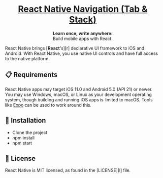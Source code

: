 <h1 align="center">
  <a href="https://reactnative.dev/">
    React Native Navigation (Tab & Stack)
  </a>
</h1>

<p align="center">
  <strong>Learn once, write anywhere:</strong><br>
  Build mobile apps with React.
</p>

React Native brings [**React**'s][r] declarative UI framework to iOS and Android. With React Native, you use native UI controls and have full access to the native platform.

## 📋 Requirements

React Native apps may target iOS 11.0 and Android 5.0 (API 21) or newer. You may use Windows, macOS, or Linux as your development operating system, though building and running iOS apps is limited to macOS. Tools like [Expo](https://expo.io) can be used to work around this.

## 🎉 Installation

- Clone the project
- npm install 
- npm start

## 📄 License

React Native is MIT licensed, as found in the [LICENSE][l] file.